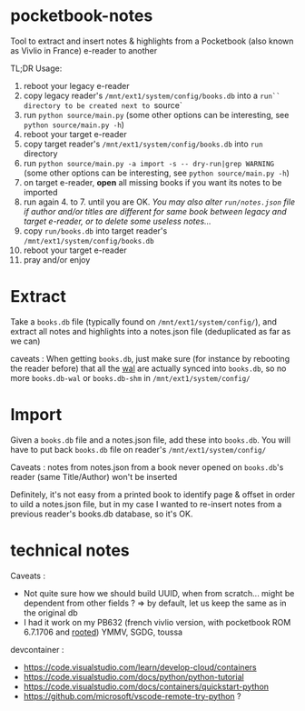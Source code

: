# pocketbook-notes
Tool to extract and insert notes &amp; highlights from a Pocketbook (also known as Vivlio in France) e-reader to another

TL;DR Usage:
1. reboot your legacy e-reader
2. copy legacy reader's `/mnt/ext1/system/config/books.db` into a `run`` directory to be created next to `source`
3. run `python source/main.py` (some other options can be interesting, see `python source/main.py -h`)
4. reboot your target e-reader
5. copy target reader's `/mnt/ext1/system/config/books.db` into `run` directory
6. run `python source/main.py -a import -s -- dry-run|grep WARNING` (some other options can be interesting, see `python source/main.py -h`)
7. on target e-reader, **open** all missing books if you want its notes to be imported
8. run again 4. to 7. until you are OK. *You may also alter `run/notes.json` file if author and/or titles are different for same book between legacy and target e-reader, or to delete some useless notes...*
9. copy `run/books.db` into target reader's `/mnt/ext1/system/config/books.db`
10. reboot your target e-reader
11. pray and/or enjoy



# Extract
Take a `books.db` file (typically found on `/mnt/ext1/system/config/`), and extract all notes and highlights into a notes.json file (deduplicated as far as we can)

caveats : 
When getting `books.db`, just make sure (for instance by rebooting the reader before) that all the [wal](https://www.sqlite.org/wal.html) are actually synced into `books.db`, so no more `books.db-wal` or `books.db-shm` in `/mnt/ext1/system/config/`
# Import
Given a `books.db` file and a notes.json file, add these into `books.db`.
You will have to put back `books.db` file on reader's `/mnt/ext1/system/config/`

Caveats : notes from notes.json from a book never opened on `books.db`'s reader (same Title/Author) won't be inserted

Definitely, it's not easy from a printed book to identify page & offset in order to uild a notes.json file, but in my case I wanted to re-insert notes from a previous reader's books.db database, so it's OK.

# technical notes
Caveats : 
- Not quite sure how we should build UUID, when from scratch... might be dependent from other fields ? => by default, let us keep the same as in the original db
- I had it work on my PB632 (french vivlio version, with pocketbook ROM 6.7.1706 and [rooted](https://github.com/ezdiy/pbjb)) YMMV, SGDG, toussa



devcontainer : 
- https://code.visualstudio.com/learn/develop-cloud/containers
- https://code.visualstudio.com/docs/python/python-tutorial
- https://code.visualstudio.com/docs/containers/quickstart-python
- https://github.com/microsoft/vscode-remote-try-python ?

